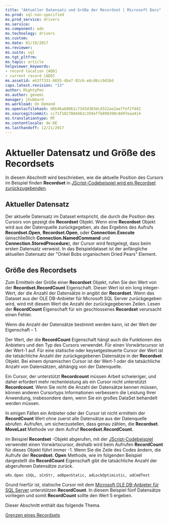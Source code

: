 ```yaml
---
title: "Aktueller Datensatz und Größe der Recordset | Microsoft Docs"
ms.prod: sql-non-specified
ms.prod_service: drivers
ms.service: 
ms.component: ado
ms.technology: drivers
ms.custom: 
ms.date: 01/19/2017
ms.reviewer: 
ms.suite: sql
ms.tgt_pltfrm: 
ms.topic: article
helpviewer_keywords:
- record location [ADO]
- current record [ADO]
ms.assetid: e63ff331-8655-4be7-82c6-e6cd6cc9d16d
caps.latest.revision: "13"
author: MightyPen
ms.author: genemi
manager: jhubbard
ms.workload: On Demand
ms.openlocfilehash: d6b4bab8061c7343d303dcd322ae2ae7fef2fd42
ms.sourcegitcommit: cc71f1027884462c359effb898390c8d97eaa414
ms.translationtype: MT
ms.contentlocale: de-DE
ms.lasthandoff: 12/21/2017
---
```

# <a name="current-record-and-size-of-recordset"></a>Aktueller Datensatz und Größe des Recordsets
In diesem Abschnitt wird beschrieben, wie die aktuelle Position des Cursors im Beispiel finden **Recordset** in [JScript-Codebeispiel wird ein Recordset zurückzugebenden](../../../ado/guide/data/jscript-code-example-to-return-a-recordset.md).  
  
## <a name="current-record"></a>Aktueller Datensatz  
 Der aktuelle Datensatz im Dataset entspricht, die durch die Position des Cursors von gezeigt die **Recordset** Objekt. Wenn eine **Recordset** Objekt wird aus der Datenquelle zurückgegeben, als das Ergebnis des Aufrufs **Recordset.Open**, **Recordset.Open**, oder **Connection.Execute**  (einschließlich **Connection.NamedCommand** und **Connection.StoredProcedure**), der Cursor wird festgelegt, dass beim ersten Datensatz verweist. In das Beispieldataset ist der anfängliche aktuellen Datensatz der "Onkel Bobs organischem Dried Pears" Element.  
  
## <a name="size-of-recordset"></a>Größe des Recordsets  
 Zum Ermitteln der Größe einer **Recordset** Objekt, rufen Sie den Wert von der **Recordset.RecordCount** Eigenschaft. Dieser Wert ist ein long integer-Wert, der die Anzahl der Datensätze in angibt der **Recordset**. Wenn das Dataset aus der OLE DB-Anbieter für Microsoft SQL Server zurückgegeben wird, wird mit diesem Wert die Anzahl der zurückgegebenen Zeilen. Lesen der **RecordCount** Eigenschaft für ein geschlossenes **Recordset** verursacht einen Fehler.  
  
 Wenn die Anzahl der Datensätze bestimmt werden kann, ist der Wert der Eigenschaft – 1.  
  
 Der Wert, der die **RecordCount** Eigenschaft hängt auch die Funktionen des Anbieters und den Typ des Cursors verwendet. Für einen Vorwärtscursor ist der Wert-1 auf. Für eine statische oder keysetgesteuerte Cursor der Wert ist die tatsächliche Anzahl der zurückgegebenen Datensätze in der **Recordset** Objekt. Bei einem dynamischen Cursor ist der Wert-1 oder die tatsächliche Anzahl von Datensätzen, abhängig von der Datenquelle.  
  
 Ein Cursor, der unterstützt **Recordcount** müssen Arbeit schwieriger, und daher erfordert mehr rechenleistung als ein Cursor nicht unterstützt **Recordcount**. Wenn Sie nicht die Anzahl der Datensätze kennen müssen, können anderen Cursortyps Informationen verbessern die Leistung Ihrer Anwendung, insbesondere dann, wenn Sie ein großes DataSet behandelt werden müssen.  
  
 In einigen Fällen ein Anbieter oder der Cursor ist nicht ermitteln der **RecordCount** Wert ohne zuerst alle Datensätze aus der Datenquelle abrufen. Aufrufen, um sicherzustellen, dass genau zählen, die **Recordset**. **MoveLast** Methode vor dem Aufruf **Recordset.RecordCount**.  
  
 Im Beispiel **Recordset** -Objekt abgerufen, mit der [JScript-Codebeispiel](../../../ado/guide/data/jscript-code-example-to-return-a-recordset.md) verwendet einen Vorwärtscursor, deshalb wird beim Aufrufen **RecordCount** für dieses Objekt führt immer -1. Wenn Sie die Zeile des Codes ändern, die Aufrufe der **Recordset**. **Open** Methode, wie im folgenden Beispiel dargestellt die **RecordCount** Eigenschaft gibt die tatsächliche Anzahl der abgerufenen Datensätze zurück.  
  
```  
oRs.Open sSQL, sCnStr, adOpenStatic, adLockOptimistic, adCmdText   
```  
  
 Grund hierfür ist, statische Cursor mit dem [Microsoft OLE DB-Anbieter für SQL Server](../../../ado/guide/appendixes/microsoft-ole-db-provider-for-sql-server.md) unterstützen **RecordCount**. In diesem Beispiel fünf Datensätze vorliegen und somit **RecordCount** sollte den Wert 5 ergeben.  
  
 Dieser Abschnitt enthält das folgende Thema.  
  
 [Grenzen eines Recordsets](../../../ado/guide/data/boundaries-of-a-recordset.md)

